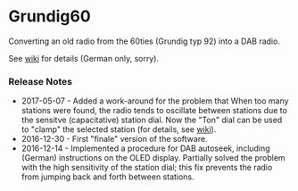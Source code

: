 # Grundig60

Converting an old radio from the 60ties (Grundig typ 92) into a DAB radio.

See [wiki](https://github.com/teuler/Grundig60/wiki) for details (German only, sorry).

### Release Notes

* 2017-05-07 - Added a work-around for the problem that When too many stations were found, the radio tends to oscillate between stations due to the sensitve (capacitative) station dial. Now the "Ton" dial can be used to "clamp" the selected station (for details, see [wiki](https://github.com/teuler/Grundig60/wiki/Endzustand)).
* 2016-12-30 - First "finale" version of the software.
* 2016-12-14 - Implemented a procedure for DAB autoseek, including (German) instructions on the OLED display. Partially solved the problem with the high sensitivity of the station dial; this fix prevents the radio from jumping back and forth between stations.

